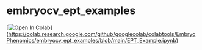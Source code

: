 # embryocv_ept_examples

[![Open In Colab](https://colab.research.google.com/assets/colab-badge.svg)]
(https://colab.research.google.com/github/googlecolab/colabtools/EmbryoPhenomics/embryocv_ept_examples/blob/main/EPT_Example.ipynb)
